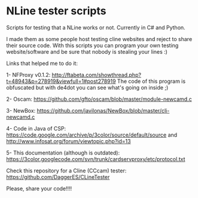 # NLine tester scripts
Scripts for testing that a NLine works or not. Currently in C# and Python.

I made them as some people host testing cline websites and reject to share their source code.
With this scripts you can program your own testing website/software and be sure that nobody is stealing your lines :)

Links that helped me to do it:

1- NFProxy v0.1.2: http://ftabeta.com/showthread.php?t=48943&p=278919&viewfull=1#post278919
The code of this program is obfuscated but with de4dot you can see what's going on inside ;)

2- Oscam: https://github.com/gfto/oscam/blob/master/module-newcamd.c

3- NewBox: https://github.com/javilonas/NewBox/blob/master/cli-newcamd.c

4- Code in Java of CSP: https://code.google.com/archive/p/3color/source/default/source
and http://www.infosat.org/forum/viewtopic.php?id=13

5- This documentation (although is outdated): https://3color.googlecode.com/svn/trunk/cardservproxy/etc/protocol.txt

Check this repository for a Cline (CCcam) tester: https://github.com/DaggerES/CLineTester

Please, share your code!!!!
